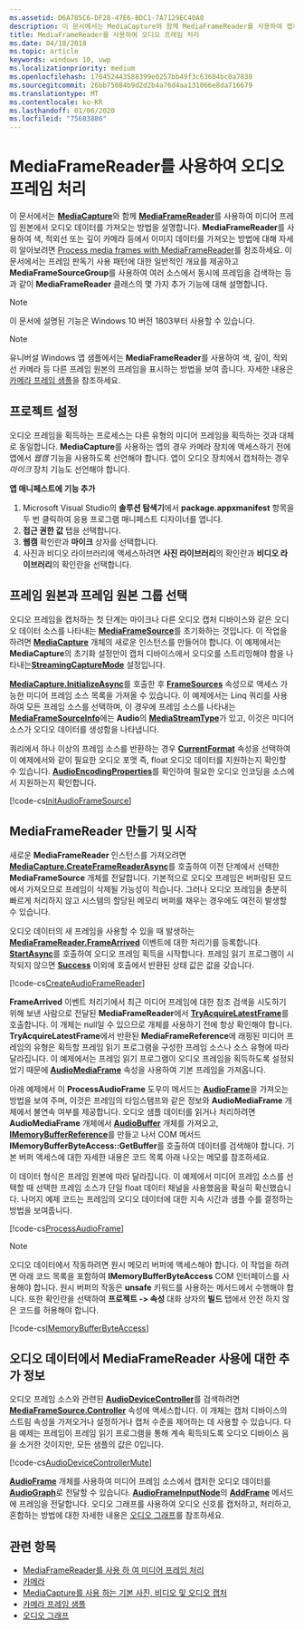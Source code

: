 ```yaml
---
ms.assetid: D6A785C6-DF28-47E6-BDC1-7A7129EC40A0
description: 이 문서에서는 MediaCapture와 함께 MediaFrameReader를 사용하여 캡처 원본에서 오디오 데이터가 포함된 AudioFrame을 가져오는 방법을 설명합니다.
title: MediaFrameReader를 사용하여 오디오 프레임 처리
ms.date: 04/18/2018
ms.topic: article
keywords: windows 10, uwp
ms.localizationpriority: medium
ms.openlocfilehash: 170452443588399e0257bb49f3c63604bc0a7830
ms.sourcegitcommit: 26bb75084b9d2d2b4a76d4aa131066e8da716679
ms.translationtype: MT
ms.contentlocale: ko-KR
ms.lasthandoff: 01/06/2020
ms.locfileid: "75683886"
---
```

# <a name="process-audio-frames-with-mediaframereader"></a>MediaFrameReader를 사용하여 오디오 프레임 처리

이 문서에서는 [**MediaCapture**](https://docs.microsoft.com/uwp/api/Windows.Media.Capture.MediaCapture)와 함께 [**MediaFrameReader**](https://docs.microsoft.com/uwp/api/Windows.Media.Capture.Frames.MediaFrameReader)를 사용하여 미디어 프레임 원본에서 오디오 데이터를 가져오는 방법을 설명합니다. **MediaFrameReader**를 사용하여 색, 적외선 또는 깊이 카메라 등에서 이미지 데이터를 가져오는 방법에 대해 자세히 알아보려면  [Process media frames with MediaFrameReader](process-media-frames-with-mediaframereader.md)를 참조하세요. 이 문서에서는 프레임 판독기 사용 패턴에 대한 일반적인 개요를 제공하고 **MediaFrameSourceGroup**를 사용하여 여러 소스에서 동시에 프레임을 검색하는 등과 같이 **MediaFrameReader** 클래스의 몇 가지 추가 기능에 대해 설명합니다. 

> [!NOTE] 
> 이 문서에 설명된 기능은 Windows 10 버전 1803부터 사용할 수 있습니다.

> [!NOTE] 
> 유니버설 Windows 앱 샘플에서는 **MediaFrameReader**를 사용하여 색, 깊이, 적외선 카메라 등 다른 프레임 원본의 프레임을 표시하는 방법을 보여 줍니다. 자세한 내용은 [카메라 프레임 샘플](https://github.com/Microsoft/Windows-universal-samples/tree/master/Samples/CameraFrames)을 참조하세요.

## <a name="setting-up-your-project"></a>프로젝트 설정
오디오 프레임을 획득하는 프로세스는 다른 유형의 미디어 프레임을 획득하는 것과 대체로 동일합니다. **MediaCapture**를 사용하는 앱의 경우 카메라 장치에 액세스하기 전에 앱에서 *웹캠* 기능을 사용하도록 선언해야 합니다. 앱이 오디오 장치에서 캡처하는 경우 *마이크* 장치 기능도 선언해야 합니다. 

**앱 매니페스트에 기능 추가**

1.  Microsoft Visual Studio의 **솔루션 탐색기**에서 **package.appxmanifest** 항목을 두 번 클릭하여 응용 프로그램 매니페스트 디자이너를 엽니다.
2.  **접근 권한 값** 탭을 선택합니다.
3.  **웹캠** 확인란과 **마이크** 상자를 선택합니다.
4.  사진과 비디오 라이브러리에 액세스하려면 **사진 라이브러리**의 확인란과 **비디오 라이브러리**의 확인란을 선택합니다.



## <a name="select-frame-sources-and-frame-source-groups"></a>프레임 원본과 프레임 원본 그룹 선택

오디오 프레임을 캡처하는 첫 단계는 마이크나 다른 오디오 캡처 디바이스와 같은 오디오 데이터 소스를 나타내는 [**MediaFrameSource**](https://docs.microsoft.com/uwp/api/Windows.Media.Capture.Frames.MediaFrameSource)를 초기화하는 것입니다. 이 작업을 하려면 [**MediaCapture**](https://docs.microsoft.com/uwp/api/Windows.Media.Capture.MediaCapture) 개체의 새로운 인스턴스를 만들어야 합니다. 이 예제에서는 **MediaCapture**의 초기화 설정만이 캡처 디바이스에서 오디오를 스트리밍해야 함을 나타내는[**StreamingCaptureMode**](https://docs.microsoft.com/uwp/api/windows.media.capture.mediacaptureinitializationsettings.streamingcapturemode) 설정입니다. 

[  **MediaCapture.InitializeAsync**](https://docs.microsoft.com/uwp/api/windows.media.capture.mediacapture.initializeasync)를 호출한 후 [**FrameSources**](https://docs.microsoft.com/uwp/api/windows.media.capture.mediacapture.framesources) 속성으로 액세스 가능한 미디어 프레임 소스 목록을 가져올 수 있습니다. 이 예제에서는 Linq 쿼리를 사용하여 모든 프레임 소스를 선택하며, 이 경우에 프레임 소스를 나타내는 [**MediaFrameSourceInfo**](https://docs.microsoft.com/uwp/api/windows.media.capture.frames.mediaframesourceinfo)에는 **Audio**의 [**MediaStreamType**](https://docs.microsoft.com/uwp/api/windows.media.capture.frames.mediaframesourceinfo.mediastreamtype)가 있고, 이것은 미디어 소스가 오디오 데이터를 생성함을 나타냅니다.

쿼리에서 하나 이상의 프레임 소스를 반환하는 경우 [**CurrentFormat**](https://docs.microsoft.com/uwp/api/windows.media.capture.frames.mediaframesource.currentformat) 속성을 선택하여 이 예제에서와 같이 필요한 오디오 포맷 즉, float 오디오 데이터를 지원하는지 확인할 수 있습니다. [  **AudioEncodingProperties**](https://docs.microsoft.com/uwp/api/windows.media.capture.frames.mediaframeformat.audioencodingproperties)를 확인하여 필요한 오디오 인코딩을 소스에서 지원하는지 확인합니다.

[!code-cs[InitAudioFrameSource](./code/Frames_Win10/Frames_Win10/MainPage.xaml.cs#SnippetInitAudioFrameSource)]

## <a name="create-and-start-the-mediaframereader"></a>MediaFrameReader 만들기 및 시작

새로운 **MediaFrameReader** 인스턴스를 가져오려면 [**MediaCapture.CreateFrameReaderAsync**](https://docs.microsoft.com/uwp/api/windows.media.capture.mediacapture.createframereaderasync#Windows_Media_Capture_MediaCapture_CreateFrameReaderAsync_Windows_Media_Capture_Frames_MediaFrameSource_)를 호출하여 이전 단계에서 선택한 **MediaFrameSource** 개체를 전달합니다. 기본적으로 오디오 프레임은 버퍼링된 모드에서 가져오므로 프레임이 삭제될 가능성이 적습니다. 그러나 오디오 프레임을 충분히 빠르게 처리하지 않고 시스템의 할당된 메모리 버퍼를 채우는 경우에도 여전히 발생할 수 있습니다.

오디오 데이터의 새 프레임을 사용할 수 있을 때 발생하는 [**MediaFrameReader.FrameArrived**](https://docs.microsoft.com/uwp/api/windows.media.capture.frames.mediaframereader.framearrived) 이벤트에 대한 처리기를 등록합니다. [  **StartAsync**](https://docs.microsoft.com/uwp/api/windows.media.capture.frames.mediaframereader.startasync)를 호출하여 오디오 프레임 획득을 시작합니다. 프레임 읽기 프로그램이 시작되지 않으면 [**Success**](https://docs.microsoft.com/uwp/api/windows.media.capture.frames.mediaframereaderstartstatus) 이외에 호출에서 반환된 상태 값은 값을 갖습니다.

[!code-cs[CreateAudioFrameReader](./code/Frames_Win10/Frames_Win10/MainPage.xaml.cs#SnippetCreateAudioFrameReader)]

**FrameArrived** 이벤트 처리기에서 최근 미디어 프레임에 대한 참조 검색을 시도하기 위해 보낸 사람으로 전달된 **MediaFrameReader**에서 [**TryAcquireLatestFrame**](https://docs.microsoft.com/uwp/api/windows.media.capture.frames.mediaframereader.tryacquirelatestframe)를 호출합니다. 이 개체는 null일 수 있으므로 개체를 사용하기 전에 항상 확인해야 합니다. **TryAcquireLatestFrame**에서 반환된 **MediaFrameReference**에 래핑된 미디어 프레임의 유형은 획득할 프레임 읽기 프로그램을 구성한 프레임 소스나 소스 유형에 따라 달라집니다. 이 예제에서는 프레임 읽기 프로그램이 오디오 프레임을 획득하도록 설정되었기 때문에 [**AudioMediaFrame**](https://docs.microsoft.com/uwp/api/windows.media.capture.frames.mediaframereference.audiomediaframe) 속성을 사용하여 기본 프레임을 가져옵니다. 

아래 예제에서 이 **ProcessAudioFrame** 도우미 메서드는 [**AudioFrame**](https://docs.microsoft.com/uwp/api/windows.media.audioframe)을 가져오는 방법을 보여 주며, 이것은 프레임의 타임스탬프와 같은 정보와 **AudioMediaFrame** 개체에서 불연속 여부를 제공합니다. 오디오 샘플 데이터를 읽거나 처리하려면 **AudioMediaFrame** 개체에서 [**AudioBuffer**](https://docs.microsoft.com/uwp/api/windows.media.audiobuffer) 개체를 가져오고, [**IMemoryBufferReference**](https://docs.microsoft.com/uwp/api/windows.foundation.imemorybufferreference)를 만들고 나서 COM 메서드 **IMemoryBufferByteAccess::GetBuffer**를 호출하여 데이터를 검색해야 합니다. 기본 버퍼 액세스에 대한 자세한 내용은 코드 목록 아래 나오는 메모를 참조하세요.

이 데이터 형식은 프레임 원본에 따라 달라집니다. 이 예제에서 미디어 프레임 소스를 선택할 때 선택한 프레임 소스가 단일 float 데이터 채널을 사용했음을 확실히 확신했습니다. 나머지 예제 코드는 프레임의 오디오 데이터에 대한 지속 시간과 샘플 수를 결정하는 방법을 보여줍니다.  

[!code-cs[ProcessAudioFrame](./code/Frames_Win10/Frames_Win10/MainPage.xaml.cs#SnippetProcessAudioFrame)]

> [!NOTE] 
> 오디오 데이터에서 작동하려면 원시 메모리 버퍼에 액세스해야 합니다. 이 작업을 하려면 아래 코드 목록을 포함하여 **IMemoryBufferByteAccess** COM 인터페이스를 사용해야 합니다. 원시 버퍼의 작동은 **unsafe** 키워드를 사용하는 메서드에서 수행해야 합니다. 또한 확인란을 선택하여 **프로젝트 -> 속성** 대화 상자의  **빌드** 탭에서 안전 하지 않은 코드를 허용해야 합니다.

[!code-cs[IMemoryBufferByteAccess](./code/Frames_Win10/Frames_Win10/FrameRenderer.cs#SnippetIMemoryBufferByteAccess)]

## <a name="additional-information-on-using-mediaframereader-with-audio-data"></a>오디오 데이터에서 MediaFrameReader 사용에 대한 추가 정보

오디오 프레임 소스와 관련된 [**AudioDeviceController**](https://docs.microsoft.com/uwp/api/Windows.Media.Devices.AudioDeviceController)를 검색하려면 [**MediaFrameSource.Controller**](https://docs.microsoft.com/uwp/api/windows.media.capture.frames.mediaframesource.controller) 속성에 액세스합니다. 이 개체는 캡처 디바이스의 스트림 속성을 가져오거나 설정하거나 캡처 수준을 제어하는 데 사용할 수 있습니다. 다음 예제는 프레임이 프레임 읽기 프로그램을 통해 계속 획득되도록 오디오 디바이스 음을 소거한 것이지만, 모든 샘플의 값은 0입니다.

[!code-cs[AudioDeviceControllerMute](./code/Frames_Win10/Frames_Win10/MainPage.xaml.cs#SnippetAudioDeviceControllerMute)]

[  **AudioFrame**](https://docs.microsoft.com/uwp/api/windows.media.audioframe) 개체를 사용하여 미디어 프레임 소스에서 캡처한 오디오 데이터를 [**AudioGraph**](https://docs.microsoft.com/uwp/api/windows.media.audio.audiograph)로 전달할 수 있습니다. [  **AudioFrameInputNode**](https://docs.microsoft.com/uwp/api/windows.media.audio.audioframeinputnode)의  [**AddFrame**](https://docs.microsoft.com/uwp/api/windows.media.audio.audioframeinputnode.addframe) 메서드에 프레임을 전달합니다. 오디오 그래프를 사용하여 오디오 신호를 캡처하고, 처리하고, 혼합하는 방법에 대한 자세한 내용은 [오디오 그래프](audio-graphs.md)를 참조하세요.

## <a name="related-topics"></a>관련 항목

* [MediaFrameReader를 사용 하 여 미디어 프레임 처리](process-media-frames-with-mediaframereader.md)
* [카메라](camera.md)
* [MediaCapture를 사용 하는 기본 사진, 비디오 및 오디오 캡처](basic-photo-video-and-audio-capture-with-MediaCapture.md)
* [카메라 프레임 샘플](https://github.com/Microsoft/Windows-universal-samples/tree/master/Samples/CameraFrames)
* [오디오 그래프](audio-graphs.md)
 






